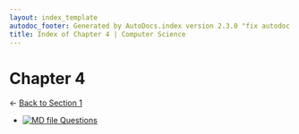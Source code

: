```yaml
---
layout: index_template
autodoc_footer: Generated by AutoDocs.index version 2.3.0 "fix autodoc failing if it already deleted the folders" ⓒ Starwort, 2020
title: Index of Chapter 4 | Computer Science
---
```


# **Chapter 4**

← [Back to Section 1](..)

- [![MD file](https://img.icons8.com/windows/512/03dac6/regular-document.png) Questions](./Paper_1/section_1/chapter_4/questions.html)
